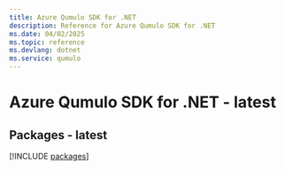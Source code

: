 ```yaml
---
title: Azure Qumulo SDK for .NET
description: Reference for Azure Qumulo SDK for .NET
ms.date: 04/02/2025
ms.topic: reference
ms.devlang: dotnet
ms.service: qumulo
---
```

# Azure Qumulo SDK for .NET - latest
## Packages - latest
[!INCLUDE [packages](qumulo-index.md)]